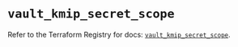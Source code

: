 # `vault_kmip_secret_scope`

Refer to the Terraform Registry for docs: [`vault_kmip_secret_scope`](https://registry.terraform.io/providers/hashicorp/vault/3.24.0/docs/resources/kmip_secret_scope).
